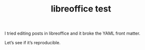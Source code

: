 ﻿---
layout: post
title: libreoffice test
---

I tried editing posts in libreoffice and it broke the YAML front matter.

Let’s see if it’s reproducible.
